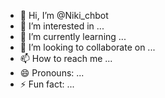 - 👋 Hi, I’m @Niki_chbot
- 👀 I’m interested in ...
- 🌱 I’m currently learning ...
- 💞️ I’m looking to collaborate on ...
- 📫 How to reach me ...
- 😄 Pronouns: ...
- ⚡ Fun fact: ...

<!---
Nikichbot/Nikichbot is a ✨ special ✨ repository because its `README.md` (this file) appears on your GitHub profile.
You can click the Preview link to take a look at your changes.
--->
